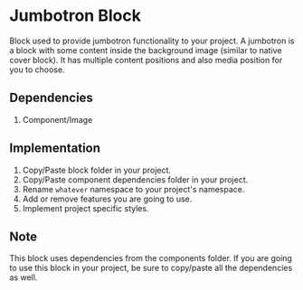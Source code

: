 # Jumbotron Block

Block used to provide jumbotron functionality to your project. A jumbotron is a block with some content inside the background image (similar to native cover block). It has multiple content positions and also media position for you to choose.

## Dependencies

1. Component/Image

## Implementation

1. Copy/Paste block folder in your project.
2. Copy/Paste component dependencies folder in your project.
3. Rename `whatever` namespace to your project's namespace.
4. Add or remove features you are going to use.
5. Implement project specific styles.

## Note

This block uses dependencies from the components folder. If you are going to use this block in your project, be sure to copy/paste all the dependencies as well.
